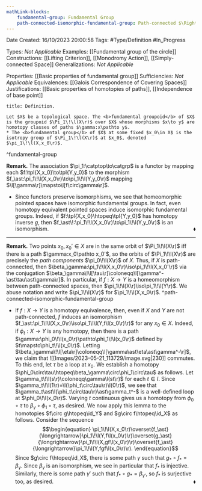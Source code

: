 ```yaml
---
mathLink-blocks:
    fundamental-group: Fundamental Group
    path-connected-isomorphic-fundamental-group: Path-connected $\Rightarrow$ $\pi_1\!\l(X,x_0\r)\iso\pi_1\!\l(X,x_0'\r)$
---
```


<div class="topSpace"></div>

Date Created: 16/10/2023 20:00:58
Tags: #Type/Definition #In_Progress

Types: <i>Not Applicable</i>
Examples: [[Fundamental group of the circle]]
Constructions: [[Lifting Criterion]], [[Monodromy Action]], [[Simply-connected Space]]
Generalizations: <i>Not Applicable</i>

Properties: [[Basic properties of fundamental group]]
Sufficiencies: <i>Not Applicable</i>
Equivalences: [[Galois Correspondence of Covering Spaces]]
Justifications: [[Basic properties of homotopies of paths]], [[Independence of base point]]

``` ad-Definition
title: Definition.

Let $X$ be a topological space. The <b>fundamental groupoid</b> of $X$ is the groupoid $\Pi_1\!\l(X\r)$ over $X$ whose morphisms $x\to y$ are homotopy classes of paths $\gamma:x\pathto y$.
* The <b>fundamental group</b> of $X$ at some fixed $x_0\in X$ is the isotropy group of $\Pi_1\!\l(X\r)$ at $x_0$, denoted $\pi_1\!\l(X,x_0\r)$.

```
^fundamental-group

<b>Remark.</b> The association $\pi_1:\catptop\to\catgrp$ is a functor by mapping each $f:\tpl{X,x_0}\to\tpl{Y,y_0}$ to the morphism $f_\ast:\pi_1\!\l(X,x_0\r)\to\pi_1\!\l(Y,y_0\r)$ mapping $\l[\gamma\r]\mapsto\l[f\circ\gamma\r]$.
* Since functors preserve isomorphisms, we see that homeomorphic pointed spaces have isomorphic fundamental groups. In fact, even homotopy equivalent pointed spaces induce isomorphic fundamental groups. Indeed, if $f:\tpl{X,x_0}\htopeq\tpl{Y,y_0}$ has homotopy inverse $g$, then $f_\ast\!:\pi_1\!\l(X,x_0\r)\to\pi_1\!\l(Y,y_0\r)$ is an isomorphism.<span style="float:right;">$\blacklozenge$</span>

---

<b>Remark.</b> Two points $x_0,x_0'\in X$ are in the same orbit of $\Pi_1\!\l(X\r)$ iff there is a path $\gamma:x_0\pathto x_0'$, so the orbits of $\Pi_1\!\l(X\r)$ are precisely the <i>path components</i> $\pi_0\!\l(X\r)$ of $X$. Thus, if $X$ is path-connected, then $\beta_\gamma:\pi_1\!\l(X,x_0\r)\iso\pi_1\!\l(X,x_0'\r)$ via the conjugation $\beta_\gamma\!\l[\tau\r]\coloneqq\l[\gamma^-\ast\tau\ast\gamma\r]$. In particular, if $f:X\to Y$ is a homeomorphism between path-connected spaces, then $\pi_1\!\l(X\r)\iso\pi_1\!\l(Y\r)$. We abuse notation and write $\pi_1\!\l(X\r)$ for $\pi_1\!\l(X,x_0\r)$. ^path-connected-isomorphic-fundamental-group
* If $f:X\to Y$ is a homotopy equivalence, then, even if $X$ and $Y$ are not path-connected, $f$ induces an isomorphism $f_\ast:\pi_1\!\l(X,x_0\r)\iso\pi_1\!\l(Y,f\l(x_0\r)\r)$ for any $x_0\in X$. Indeed, if $\phi_t:X\to Y$ is any homotopy, then there is a path $\gamma:\phi_0\!\l(x_0\r)\pathto\phi_1\!\l(x_0\r)$ defined by $t\mapsto\phi_t\!\l(x_0\r)$. Letting $\beta_\gamma\!\l[\eta\r]\coloneqq\l[\gamma\ast\eta\ast\gamma^-\r]$, we claim that
![[Images/2023-05-21_113729/image.svg|230]] commutes. To this end, let $\tau$ be a loop at $x_0$. We establish a homotopy $\phi_0\circ\tau\htopeq\beta_\gamma\circ\phi_1\circ\tau$ as follows. Let $\gamma_t\!\l(s\r)\coloneqq\gamma\l(st\r)$ for each $t\in I$. Since $\gamma_t\!\l(1\r)=\l(\phi_t\circ\tau\r)\l(0\r)$, we see that $\gamma_t\ast\l(\phi_t\circ\tau\r)\ast\gamma_t^-$ is a well-defined loop at $\phi_0\!\l(x_0\r)$. Varying $t$ continuous gives us a homotopy from $\phi_0\circ\tau$ to $\beta_\gamma\circ\phi_1\circ\tau$, as desired. We now apply this lemma to the homotopies $f\circ g\htopeq\id_Y$ and $g\circ f\htopeq\id_X$ as follows. Consider the sequence
$$\begin{equation}
    \pi_1\!\l(X,x_0\r)\overset{f_\ast}{\longrightarrow}\pi_1\!\l(Y,f\l(x_0\r)\r)\overset{g_\ast}{\longrightarrow}\pi_1\!\l(X,gf\l(x_0\r)\r)\overset{f_\ast}{\longrightarrow}\pi_1\!\l(Y,fgf\l(x_0\r)\r).
\end{equation}$$
Since $g\circ f\htopeq\id_X$, there is some path $\gamma$ such that $g_\ast\circ f_\ast=\beta_\gamma$. Since $\beta_\gamma$ is an isomorphism, we see in particular that $f_\ast$ is injective. Similarly, there is some path $\gamma'$ such that $f_\ast\circ g_\ast=\beta_{\gamma'}$, so $f_\ast$ is surjective too, as desired.<span style="float:right;">$\blacklozenge$</span>
